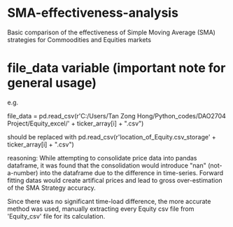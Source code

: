 # SMA-effectiveness-analysis
Basic comparison of the effectiveness of Simple Moving Average (SMA) strategies for Commoodities and Equities markets 

# file_data variable (important note for general usage)
e.g. 

file_data = pd.read_csv(r'C:/Users/Tan Zong Hong/Python_codes/DAO2704 Project/Equity_excel/' + ticker_array[i] + ".csv")

should be replaced with pd.read_csv(r'location_of_Equity.csv_storage' + ticker_array[i] + ".csv")

reasoning:
While attempting to consolidate price data into pandas dataframe, it was found that the consolidation would introduce 
"nan" (not-a-number) into the dataframe due to the difference in time-series. Forward fitting datas would create artifical 
prices and lead to gross over-estimation of the SMA Strategy accuracy.

Since there was no significant time-load difference, the more accurate method was used, manually extracting every Equity csv 
file from 'Equity_csv' file for its calculation.
